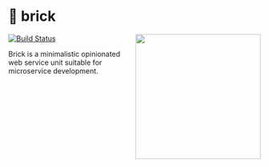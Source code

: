 # 🧱 brick

<img align="right" width="250px" src="https://i.pinimg.com/736x/bd/97/01/bd9701a8c1f449bcf5d51ddf852fcb38.jpg">

[![Build Status](https://github.com/acme-corp-tech/brick/workflows/test-unit/badge.svg)](https://github.com/acme-corp-tech/brick/actions?query=branch%3Amaster+workflow%3Atest-unit)

Brick is a minimalistic opinionated web service unit suitable for microservice development.

